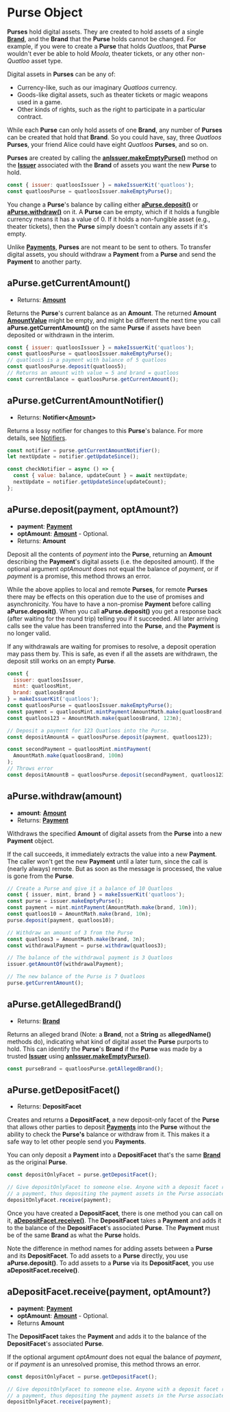 # Purse Object

**Purses** hold digital assets. They are created to hold assets of a single **[Brand](./brand)**,
and the **Brand** that the **Purse** holds cannot be changed. For example, if you were to create a **Purse** that holds _Quatloos_, that **Purse** wouldn't ever be able to hold _Moola_, theater
tickets, or any other non-_Quatloo_ asset type.

Digital assets in **Purses** can be any of:

- Currency-like, such as our imaginary _Quatloos_ currency.
- Goods-like digital assets, such as theater tickets or magic weapons used in a game.
- Other kinds of rights, such as the right to participate in a particular contract.

While each **Purse** can only hold assets of one **Brand**, any number of **Purses** can be
created that hold that **Brand**. So you could have, say, three _Quatloos_ **Purses**, your
friend Alice could have eight _Quatloos_ **Purses**, and so on.

**Purses** are created by calling the **[anIssuer.makeEmptyPurse()](./issuer#anissuer-makeemptypurse)**
method on the **[Issuer](./issuer)** associated with the **Brand** of assets you want the
new **Purse** to hold.

```js
const { issuer: quatloosIssuer } = makeIssuerKit('quatloos');
const quatloosPurse = quatloosIssuer.makeEmptyPurse();
```

You change a **Purse**'s balance by calling either
**[aPurse.deposit()](#apurse-deposit-payment-optamount)** or
**[aPurse.withdraw()](#apurse-withdraw-amount)** on it. A **Purse** can be empty, which if it holds
a fungible currency means it has a value of 0. If it holds a non-fungible asset (e.g., theater tickets),
then the **Purse** simply doesn't contain any assets if it's empty.

Unlike **[Payments](./payment)**, **Purses** are not meant to be sent to others.
To transfer digital assets, you should withdraw a **Payment** from a **Purse** and
send the **Payment** to another party.

## aPurse.getCurrentAmount()

- Returns: **[Amount](./ertp-data-types#amount)**

Returns the **Purse**'s current balance as an **Amount**.
The returned **Amount** **[AmountValue](./ertp-data-types#amountvalue)** might be empty, and might be different the next time you
call **aPurse.getCurrentAmount()** on the same **Purse** if assets have been deposited or
withdrawn in the interim.

```js
const { issuer: quatloosIssuer } = makeIssuerKit('quatloos');
const quatloosPurse = quatloosIssuer.makeEmptyPurse();
// quatloos5 is a payment with balance of 5 quatloos
const quatloosPurse.deposit(quatloos5);
// Returns an amount with value = 5 and brand = quatloos
const currentBalance = quatloosPurse.getCurrentAmount();
```

## aPurse.getCurrentAmountNotifier()

- Returns: **Notifier&lt;[Amount](./ertp-data-types#amount)>**

Returns a lossy notifier for changes to this **Purse**'s balance. For more details,
see [Notifiers](/guides/js-programming/notifiers).

```js
const notifier = purse.getCurrentAmountNotifier();
let nextUpdate = notifier.getUpdateSince();

const checkNotifier = async () => {
  const { value: balance, updateCount } = await nextUpdate;
  nextUpdate = notifier.getUpdateSince(updateCount);
};
```

## aPurse.deposit(payment, optAmount?)

- **payment**: **[Payment](./payment)**
- **optAmount**: **[Amount](./ertp-data-types#amount)** - Optional.
- Returns: **Amount**

Deposit all the contents of _payment_ into the **Purse**, returning an **Amount** describing the
**Payment**'s digital assets (i.e. the deposited amount). If the optional argument _optAmount_ does not equal the balance of
_payment_, or if _payment_ is a promise, this method throws an error.

While the above applies to local and remote **Purses**, for remote **Purses** there may be effects on
this operation due to the use of promises and asynchronicity. You
have to have a non-promise **Payment** before calling **aPurse.deposit()**.
When you call **aPurse.deposit()** you get a response back (after waiting for the round trip)
telling you if it succeeded. All later arriving calls see the value has been transferred
into the **Purse**, and the **Payment** is no longer valid.

If any withdrawals are waiting for promises to resolve, a deposit operation
may pass them by. This is safe, as even if all the assets are withdrawn, the
deposit still works on an empty **Purse**.

```js
const {
  issuer: quatloosIssuer,
  mint: quatloosMint,
  brand: quatloosBrand
} = makeIssuerKit('quatloos');
const quatloosPurse = quatloosIssuer.makeEmptyPurse();
const payment = quatloosMint.mintPayment(AmountMath.make(quatloosBrand, 123n));
const quatloos123 = AmountMath.make(quatloosBrand, 123n);

// Deposit a payment for 123 Quatloos into the Purse.
const depositAmountA = quatloosPurse.deposit(payment, quatloos123);

const secondPayment = quatloosMint.mintPayment(
  AmountMath.make(quatloosBrand, 100n)
);
// Throws error
const depositAmountB = quatloosPurse.deposit(secondPayment, quatloos123);
```

## aPurse.withdraw(amount)

- **amount**: **[Amount](./ertp-data-types#amount)**
- Returns: **[Payment](./payment)**

Withdraws the specified **Amount** of digital assets from the **Purse** into a new **Payment** object.

If the call succeeds, it immediately extracts the value into a new **Payment**.
The caller won't get the new **Payment** until a later turn, since the call is (nearly always) remote.
But as soon as the message is processed, the value is gone from the **Purse**.

```js
// Create a Purse and give it a balance of 10 Quatloos
const { issuer, mint, brand } = makeIssuerKit('quatloos');
const purse = issuer.makeEmptyPurse();
const payment = mint.mintPayment(AmountMath.make(brand, 10n));
const quatloos10 = AmountMath.make(brand, 10n);
purse.deposit(payment, quatloos10);

// Withdraw an amount of 3 from the Purse
const quatloos3 = AmountMath.make(brand, 3n);
const withdrawalPayment = purse.withdraw(quatloos3);

// The balance of the withdrawal payment is 3 Quatloos
issuer.getAmountOf(withdrawalPayment);

// The new balance of the Purse is 7 Quatloos
purse.getCurrentAmount();
```

## aPurse.getAllegedBrand()

- Returns: **[Brand](./brand)**

Returns an alleged brand (Note: a **Brand**, not a **String** as **allegedName()** methods do),
indicating what kind of digital asset the **Purse** purports to hold. This can identify the
**Purse**'s **Brand** if the **Purse** was made by a trusted **[Issuer](./issuer)** using **[anIssuer.makeEmptyPurse()](./issuer#anissuer-makeemptypurse)**.

```js
const purseBrand = quatloosPurse.getAllegedBrand();
```

## aPurse.getDepositFacet()

- Returns: **DepositFacet**

Creates and returns a **DepositFacet**, a new deposit-only facet of the **Purse** that allows
other parties to deposit **[Payments](./payment)** into the **Purse** without the ability
to check the **Purse's** balance or withdraw from it.
This makes it a safe way to let other people send you **Payments**.

You can only deposit a **Payment** into a **DepositFacet** that's the same **[Brand](./brand)** as the original **Purse**.

```js
const depositOnlyFacet = purse.getDepositFacet();

// Give depositOnlyFacet to someone else. Anyone with a deposit facet reference can tell it to receive
// a payment, thus depositing the payment assets in the Purse associated with the deposit facet.
depositOnlyFacet.receive(payment);
```

Once you have created a **DepositFacet**, there is one method you can call
on it, **[aDepositFacet.receive()](#adepositfacet-receive-payment-optamount)**. The **DepositFacet** takes a **Payment**
and adds it to the balance of the **DepositFacet**'s associated **Purse**. The **Payment**
must be of the same **Brand** as what the **Purse** holds.

Note the difference in method names for adding assets between a **Purse** and its **DepositFacet**.
To add assets to a **Purse** directly, you use **aPurse.deposit()**. To add assets
to a **Purse** via its **DepositFacet**, you use **aDepositFacet.receive()**.

## aDepositFacet.receive(payment, optAmount?)

- **payment**: **[Payment](./payment)**
- **optAmount**: **[Amount](./ertp-data-types#amount)** - Optional.
- Returns **Amount**

The **DepositFacet** takes the **Payment** and adds it to the balance of the **DepositFacet**'s associated **Purse**.

If the optional argument _optAmount_ does not equal the balance of
_payment_, or if _payment_ is an unresolved promise, this method throws an error.

```js
const depositOnlyFacet = purse.getDepositFacet();

// Give depositOnlyFacet to someone else. Anyone with a deposit facet reference can tell it to receive
// a payment, thus depositing the payment assets in the Purse associated with the deposit facet.
depositOnlyFacet.receive(payment);
```
